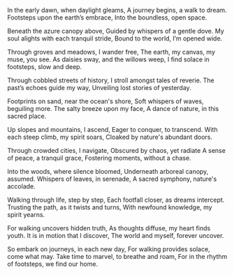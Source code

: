 In the early dawn, when daylight gleams,
A journey begins, a walk to dream.
Footsteps upon the earth’s embrace,
Into the boundless, open space.

Beneath the azure canopy above,
Guided by whispers of a gentle dove.
My soul alights with each tranquil stride,
Bound to the world, I’m opened wide.

Through groves and meadows, I wander free,
The earth, my canvas, my muse, you see.
As daisies sway, and the willows weep,
I find solace in footsteps, slow and deep.

Through cobbled streets of history,
I stroll amongst tales of reverie.
The past’s echoes guide my way,
Unveiling lost stories of yesterday.

Footprints on sand, near the ocean's shore,
Soft whispers of waves, beguiling more.
The salty breeze upon my face,
A dance of nature, in this sacred place.

Up slopes and mountains, I ascend,
Eager to conquer, to transcend.
With each steep climb, my spirit soars,
Cloaked by nature's abundant doors.

Through crowded cities, I navigate,
Obscured by chaos, yet radiate
A sense of peace, a tranquil grace,
Fostering moments, without a chase.

Into the woods, where silence bloomed,
Underneath arboreal canopy, assumed.
Whispers of leaves, in serenade,
A sacred symphony, nature's accolade.

Walking through life, step by step,
Each footfall closer, as dreams intercept.
Trusting the path, as it twists and turns,
With newfound knowledge, my spirit yearns.

For walking uncovers hidden truth,
As thoughts diffuse, my heart finds youth.
It is in motion that I discover,
The world and myself, forever uncover.

So embark on journeys, in each new day,
For walking provides solace, come what may.
Take time to marvel, to breathe and roam,
For in the rhythm of footsteps, we find our home.